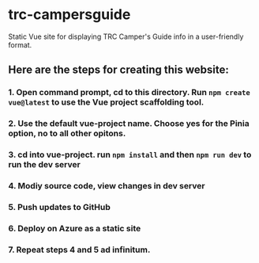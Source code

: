 # trc-campersguide
Static Vue site for displaying TRC Camper's Guide info in a user-friendly format.

## Here are the steps for creating this website:

### 1. Open command prompt, cd to this directory. Run `npm create vue@latest` to use the Vue project scaffolding tool.

### 2. Use the default vue-project name. Choose yes for the Pinia option, no to all other opitons.

### 3. cd into vue-project. run `npm install` and then `npm run dev` to run the dev server

### 4. Modiy source code, view changes in dev server

### 5. Push updates to GitHub

### 6. Deploy on Azure as a static site

### 7. Repeat steps 4 and 5 ad infinitum.
